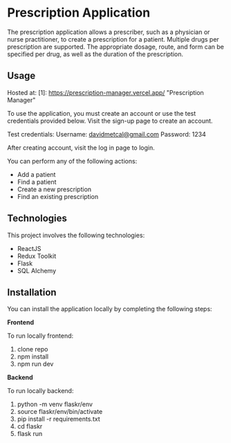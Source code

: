 # Prescription Application

The prescription application allows a prescriber, such as a physician or nurse practitioner, to create a prescription for a patient. Multiple drugs per prescription are supported. The appropriate dosage, route, and form can be specified per drug, as well as the duration of the prescription.

## Usage
Hosted at:
[1]: https://prescription-manager.vercel.app/ "Prescription Manager"

To use the application, you must create an account or use the test credentials provided below. Visit the sign-up page to create an account.

Test credentials:
Username: davidmetcal@gmail.com
Password: 1234

After creating account, visit the log in page to login.

You can perform any of the following actions:

- Add a patient
- Find a patient
- Create a new prescription
- Find an existing prescription

## Technologies

This project involves the following technologies:

- ReactJS
- Redux Toolkit
- Flask
- SQL Alchemy

## Installation

You can install the application locally by completing the following steps:

**Frontend**

To run locally frontend:

1. clone repo
1. npm install
1. npm run dev

**Backend**

To run locally backend:

1. python -m venv flaskr/env
1. source flaskr/env/bin/activate
1. pip install -r requirements.txt
1. cd flaskr
1. flask run
